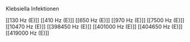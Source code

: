 Klebsiella Infektionen

[[130 Hz (E)]]
[[410 Hz (E)]]
[[650 Hz (E)]]
[[970 Hz (E)]]
[[7500 Hz (E)]]
[[10470 Hz (E)]]
[[398450 Hz (E)]]
[[401000 Hz (E)]]
[[404650 Hz (E)]]
[[419000 Hz (E)]]